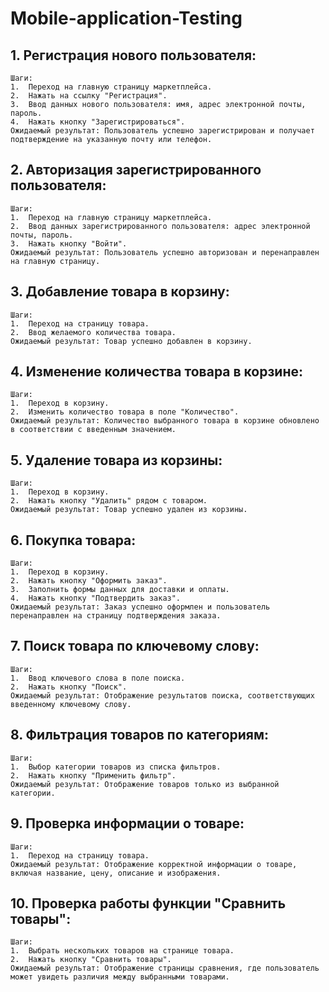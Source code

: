 # Mobile-application-Testing

## 1.	Регистрация нового пользователя:
	Шаги:
    1.	Переход на главную страницу маркетплейса.
    2.	Нажать на ссылку "Регистрация".
    3.	Ввод данных нового пользователя: имя, адрес электронной почты, пароль.
    4.	Нажать кнопку "Зарегистрироваться".
	Ожидаемый результат: Пользователь успешно зарегистрирован и получает подтверждение на указанную почту или телефон.

## 2.	Авторизация зарегистрированного пользователя:
	Шаги:
    1.	Переход на главную страницу маркетплейса.
    2.	Ввод данных зарегистрированного пользователя: адрес электронной почты, пароль.
    3.	Нажать кнопку "Войти".
	Ожидаемый результат: Пользователь успешно авторизован и перенаправлен на главную страницу.

## 3.	Добавление товара в корзину:
	Шаги:
    1.	Переход на страницу товара.
    2.	Ввод желаемого количества товара.
	Ожидаемый результат: Товар успешно добавлен в корзину.

## 4.	Изменение количества товара в корзине:
	Шаги:
    1.	Переход в корзину.
    2.	Изменить количество товара в поле "Количество".
	Ожидаемый результат: Количество выбранного товара в корзине обновлено в соответствии с введенным значением.

## 5.	Удаление товара из корзины:
	Шаги:
    1.	Переход в корзину.
    2.	Нажать кнопку "Удалить" рядом с товаром.
	Ожидаемый результат: Товар успешно удален из корзины.

## 6.	Покупка товара:
	Шаги:
    1.	Переход в корзину.
    2.	Нажать кнопку "Оформить заказ".
    3.	Заполнить формы данных для доставки и оплаты.
    4.	Нажать кнопку "Подтвердить заказ".
	Ожидаемый результат: Заказ успешно оформлен и пользователь перенаправлен на страницу подтверждения заказа.

## 7.	Поиск товара по ключевому слову:
	Шаги:
    1.	Ввод ключевого слова в поле поиска.
    2.	Нажать кнопку "Поиск".
	Ожидаемый результат: Отображение результатов поиска, соответствующих введенному ключевому слову.

## 8.	Фильтрация товаров по категориям:
	Шаги:
    1.	Выбор категории товаров из списка фильтров.
    2.	Нажать кнопку "Применить фильтр".
	Ожидаемый результат: Отображение товаров только из выбранной категории.

## 9.	Проверка информации о товаре:
	Шаги:
    1.	Переход на страницу товара.
	Ожидаемый результат: Отображение корректной информации о товаре, включая название, цену, описание и изображения.

## 10.	Проверка работы функции "Сравнить товары":
	Шаги:
    1.	Выбрать нескольких товаров на странице товара.
    2.	Нажать кнопку "Сравнить товары".
	Ожидаемый результат: Отображение страницы сравнения, где пользователь может увидеть различия между выбранными товарами.
